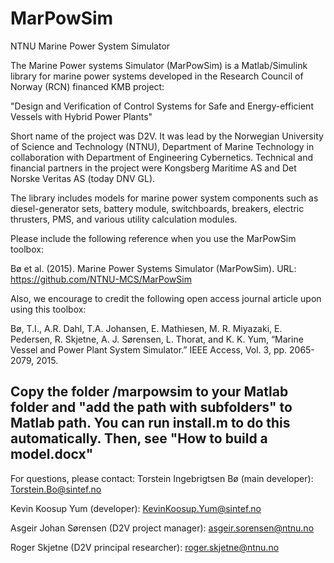 # MarPowSim
NTNU Marine Power System Simulator

The Marine Power systems Simulator (MarPowSim) is a Matlab/Simulink library for marine power systems developed in the Research Council of Norway (RCN) financed KMB project: 

   "Design and Verification of Control Systems for Safe and Energy-efficient Vessels with Hybrid Power Plants" 

Short name of the project was D2V. It was lead by the Norwegian University of Science and Technology (NTNU), Department of Marine Technology in collaboration with Department of Engineering Cybernetics. Technical and financial partners in the project were Kongsberg Maritime AS and Det Norske Veritas AS (today DNV GL).

The library includes models for marine power system components such as diesel-generator sets, battery module, switchboards, breakers, electric thrusters, PMS, and various utility calculation modules.

Please include the following reference when you use the MarPowSim toolbox: 

   Bø et al. (2015). Marine Power Systems Simulator (MarPowSim). URL: https://github.com/NTNU-MCS/MarPowSim

Also, we encourage to credit the following open access journal article upon using this toolbox:

Bø, T.I., A.R. Dahl, T.A. Johansen, E. Mathiesen, M. R. Miyazaki, E. Pedersen, R. Skjetne, A. J. Sørensen, L. Thorat, and K. K. Yum, “Marine Vessel and Power Plant System Simulator.” IEEE Access, Vol. 3, pp. 2065-2079, 2015.


Copy the folder /marpowsim to your Matlab folder and "add the path with subfolders" to Matlab path. You can run install.m to do this automatically. Then, see "How to build a model.docx"
-

For questions, please contact:
  Torstein Ingebrigtsen Bø (main developer): <Torstein.Bo@sintef.no> 
      
  Kevin Koosup Yum (developer): <KevinKoosup.Yum@sintef.no> 
      
  Asgeir Johan Sørensen (D2V project manager): <asgeir.sorensen@ntnu.no> 
  
  Roger Skjetne (D2V principal researcher): <roger.skjetne@ntnu.no>
